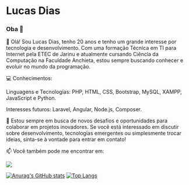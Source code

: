 # Lucas Dias

### Oba 👋

👋 Olá! Sou Lucas Dias, tenho 20 anos e tenho um grande interesse por tecnologia e desenvolvimento. Com uma formação Técnica em TI para Internet pela ETEC de Jarinu e atualmente cursando Ciência da Computação na Faculdade Anchieta, estou sempre buscando conhecer e evoluir no mundo da programação.

💻 Conhecimentos:

 Linguagens e Tecnologias: PHP, HTML, CSS, Bootstrap, MySQL, XAMPP, JavaScript e Python.
 
 Interesses futuros: Laravel, Angular, Node.js, Composer.

🌟 Estou sempre em busca de novos desafios e oportunidades para colaborar em projetos inovadores. Se você está interessado em discutir sobre desenvolvimento, tecnologias emergentes ou simplesmente trocar ideias, sinta-se à vontade para entrar em contato!

📫 Você também pode me encontrar em:  

<a href="https://www.linkedin.com/in/lucas-dias-b109a7230/" target="_blank"><img src="https://img.shields.io/badge/-LinkedIn-%230077B5?style=for-the-badge&logo=linkedin&logoColor=white" target="_blank"></a>   

[![Anurag's GitHub stats](https://github-readme-stats.vercel.app/api?username=LUk3VIT&hide=issues&theme=yeblu)](https://github.com/anuraghazra/github-readme-stats) [![Top Langs](https://github-readme-stats.vercel.app/api/top-langs/?username=LUk3VIT&hide=PHP,Hack&layout=compact&theme=yeblu)](https://github.com/anuraghazra/github-readme-stats)

